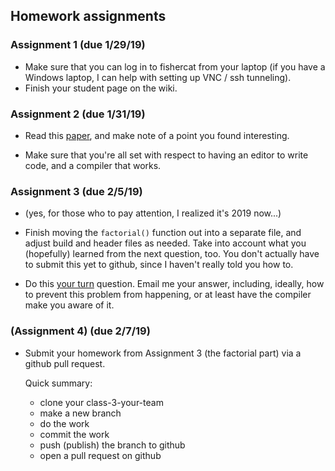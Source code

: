 
## Homework assignments

### Assignment 1 (due 1/29/19) 

 * Make sure that you can log in to fishercat from your laptop (if you
   have a Windows laptop, I can help with setting up VNC / ssh
   tunneling).
 * Finish your student page on the wiki.
   

### Assignment 2 (due 1/31/19)

 * Read this [paper](BarelySufficientSoftwareEngineering.pdf), and
   make note of a point you found interesting.

 * Make sure that you're all set with respect to having an editor to
   write code, and a compiler that works.
   
### Assignment 3 (due 2/5/19)

 * (yes, for those who to pay attention, I realized it's 2019 now...)
 
 * Finish moving the `factorial()` function out into a separate file,
   and adjust build and header files as needed. Take into account what
   you (hopefully) learned from the next question, too. You don't
   actually have to submit this yet to github, since I haven't really
   told you how to.
   
  * Do this
    [your turn](https://github.com/unh-hpc-2019/class/wiki/Class-4#your-turn) question.
    Email me your answer, including, ideally, how to prevent this
    problem from happening, or at least have the compiler make you
    aware of it.
	
### (Assignment 4) (due 2/7/19)

 * Submit your homework from Assignment 3 (the factorial part) via a
   github pull request.
   
   Quick summary:
   
   * clone your class-3-your-team
   * make a new branch
   * do the work
   * commit the work
   * push (publish) the branch to github
   * open a pull request on github
   
